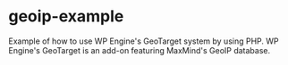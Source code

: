 # geoip-example
Example of how to use WP Engine's GeoTarget system by using PHP. WP Engine's GeoTarget is an add-on featuring MaxMind's GeoIP database.
